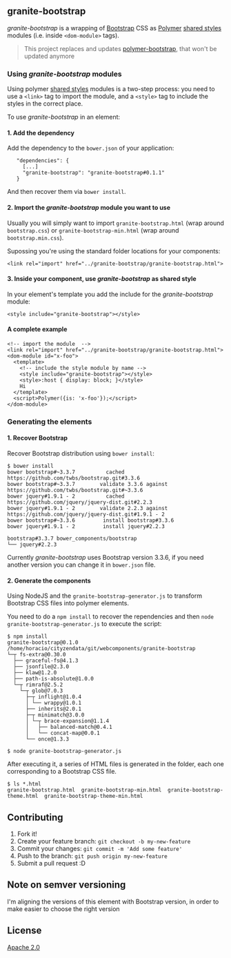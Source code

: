 ## granite-bootstrap

*granite-bootstrap* is a wrapping of [Bootstrap](http://getbootstrap.com/) CSS as [Polymer](https://www.polymer-project.org/) [shared styles](https://www.polymer-project.org/1.0/docs/devguide/styling.html#style-modules) modules (i.e. inside `<dom-module>` tags).

> This project replaces and updates [polymer-bootstrap](https://github.com/LostInBrittany/polymer-boostrap), that won't be updated anymore

### Using *granite-bootstrap* modules

Using  polymer [shared styles](https://www.polymer-project.org/1.0/docs/devguide/styling.html#style-modules) modules is a two-step process: you need to use a `<link>` tag to import the module, and a `<style>` tag to include the styles in the correct place.

To use *granite-bootstrap* in an element:

#### 1. Add the dependency

Add the dependency to the `bower.json` of your application:

```
   "dependencies": {
     [...]
     "granite-bootstrap": "granite-bootstrap#0.1.1"
   }
``` 

And then recover them via `bower install`.


#### 2. Import the *granite-bootstrap* module you want to use

Usually you will simply want to import `granite-bootstrap.html` (wrap around `bootstrap.css`) or `granite-bootstrap-min.html`
(wrap around `bootstrap.min.css`).

Supossing you're using the standard folder locations for your components:
 
```
<link rel="import" href="../granite-bootstrap/granite-bootstrap.html">
``` 

#### 3. Inside your component, use *granite-bootstrap* as shared style

In your element's template you add the include for the *granite-bootstrap* module:

```
<style include="granite-bootstrap"></style>
```
 

#### A complete example

```
<!-- import the module  -->
<link rel="import" href="../granite-bootstrap/granite-bootstrap.html">
<dom-module id="x-foo">
  <template>
    <!-- include the style module by name -->
    <style include="granite-bootstrap"></style>
    <style>:host { display: block; }</style>
    Hi
  </template>
  <script>Polymer({is: 'x-foo'});</script>
</dom-module>
```
 



### Generating the elements

#### 1. Recover Bootstrap 

Recover Bootstrap distribution using `bower install`:

```
$ bower install
bower bootstrap#~3.3.7          cached https://github.com/twbs/bootstrap.git#3.3.6
bower bootstrap#~3.3.7        validate 3.3.6 against https://github.com/twbs/bootstrap.git#~3.3.6
bower jquery#1.9.1 - 2          cached https://github.com/jquery/jquery-dist.git#2.2.3
bower jquery#1.9.1 - 2        validate 2.2.3 against https://github.com/jquery/jquery-dist.git#1.9.1 - 2
bower bootstrap#~3.3.6         install bootstrap#3.3.6
bower jquery#1.9.1 - 2         install jquery#2.2.3

bootstrap#3.3.7 bower_components/bootstrap
└── jquery#2.2.3
```

Currently *granite-bootstrap* uses Bootstrap version 3.3.6, if you need another version you can change it in `bower.json` file.


#### 2. Generate the components

Using NodeJS and the `granite-bootstrap-generator.js` to transform Bootstrap CSS files into polymer elements.

You need to do a `npm install` to recover the rependencies and then `node  granite-bootstrap-generator.js` to execute the script:

```
$ npm install
granite-bootstrap@0.1.0 /home/horacio/cityzendata/git/webcomponents/granite-bootstrap
└─┬ fs-extra@0.30.0 
  ├── graceful-fs@4.1.3 
  ├── jsonfile@2.3.0 
  ├── klaw@1.2.0 
  ├── path-is-absolute@1.0.0 
  └─┬ rimraf@2.5.2 
    └─┬ glob@7.0.3 
      ├─┬ inflight@1.0.4 
      │ └── wrappy@1.0.1 
      ├── inherits@2.0.1 
      ├─┬ minimatch@3.0.0 
      │ └─┬ brace-expansion@1.1.4 
      │   ├── balanced-match@0.4.1 
      │   └── concat-map@0.0.1 
      └── once@1.3.3 

$ node granite-bootstrap-generator.js
```

After executing it, a series of HTML files is generated in the folder, each one corresponding to a Bootstrap CSS file.

```
$ ls *.html
granite-bootstrap.html  granite-bootstrap-min.html  granite-bootstrap-theme.html  granite-bootstrap-theme-min.html
```


## Contributing

1. Fork it!
2. Create your feature branch: `git checkout -b my-new-feature`
3. Commit your changes: `git commit -m 'Add some feature'`
4. Push to the branch: `git push origin my-new-feature`
5. Submit a pull request :D

## Note on semver versioning

I'm aligning the versions of this element with Bootstrap version, in order to make easier to choose the right version
 
## License

[Apache 2.0](http://www.apache.org/licenses/LICENSE-2.0)
